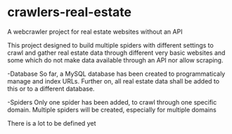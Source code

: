 # crawlers-real-estate
A webcrawler project for real estate websites without an API

This project designed to build multiple spiders with different settings to crawl and gather real estate data through different very basic websites and some which do not make data available through an API nor allow scraping.

-Database
So far, a MySQL database has been created to programmaticaly manage and index URLs. Further on, all real estate data shall be added to this or to a different database.

-Spiders
Only one spider has been added, to crawl through one specific domain. Multiple spiders will be created, especially for multiple domains

There is a lot to be defined yet
